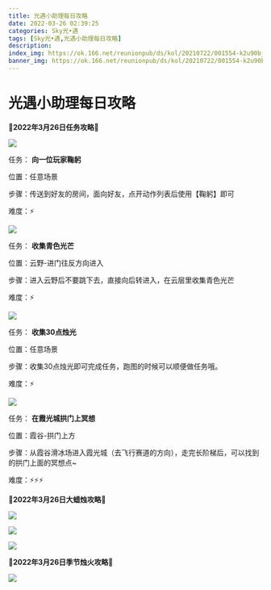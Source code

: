 ```yaml
---
title: 光遇小助理每日攻略
date: 2022-03-26 02:39:25
categories: Sky光•遇
tags: [Sky光•遇,光遇小助理每日攻略]
description: 
index_img: https://ok.166.net/reunionpub/ds/kol/20210722/001554-k2u90bj7ay.png?imageView&thumbnail=600x0&type=jpg
banner_img: https://ok.166.net/reunionpub/ds/kol/20210722/001554-k2u90bj7ay.png?imageView&thumbnail=600x0&type=jpg
---
```

# 光遇小助理每日攻略
**🌊2022年3月26日任务攻略🌊**

![](https://ok.166.net/reunionpub/ds/kol/20220326/005530-sr7wmp4cy9.png)

任务： **向一位玩家鞠躬**

位置：任意场景

步骤：传送到好友的房间，面向好友，点开动作列表后使用【鞠躬】即可

难度：⚡

![](https://ok.166.net/reunionpub/ds/kol/20220326/005553-l5s04dreg9.png)

任务： **收集青色光芒**

位置：云野-进门往反方向进入

步骤：进入云野后不要跳下去，直接向后转进入，在云层里收集青色光芒

难度：⚡

![](https://ok.166.net/reunionpub/ds/kol/20220326/005627-oizsy83gaj.png)

任务： **收集30点烛光**

位置：任意场景

步骤：收集30点烛光即可完成任务，跑图的时候可以顺便做任务哦。

难度：⚡

![](https://ok.166.net/reunionpub/ds/kol/20220326/005659-siy0m3zw2v.png)

任务： **在霞光城拱门上冥想**

位置：霞谷-拱门上方

步骤：从霞谷滑冰场进入霞光城（去飞行赛道的方向），走完长阶梯后，可以找到的拱门上面的冥想点~

难度：⚡⚡⚡

 **🌊2022年3月26日大蜡烛攻略🌊**

![](https://ok.166.net/reunionpub/ds/kol/20220326/010450-ozr9qctmsf.png)

![](https://ok.166.net/reunionpub/ds/kol/20220326/010414-s4gipvsnez.png)

![](https://ok.166.net/reunionpub/ds/kol/20220326/010338-wpkdy0u2qr.png)

  

  

 **🌊2022年3月26日季节烛火攻略🌊**

![](https://ok.166.net/reunionpub/ds/kol/20220326/005804-0gewh856os.png)

  

